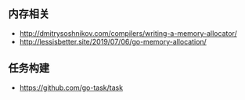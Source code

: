 
## 内存相关
- http://dmitrysoshnikov.com/compilers/writing-a-memory-allocator/
- http://lessisbetter.site/2019/07/06/go-memory-allocation/

## 任务构建
- https://github.com/go-task/task
